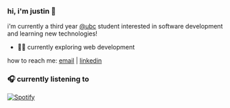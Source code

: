 ### hi, i'm justin 👋

i'm currently a third year [@ubc](https://www.bme.ubc.ca/) student interested in software development and learning new technologies!

- 👨‍💻 currently exploring web development

how to reach me: [email](mailto:justincho63@gmail.com) | [linkedin](https://www.linkedin.com/in/justinccho)

### 🎧 currently listening to
[![Spotify](https://novatorem-blush.vercel.app/api/spotify)](https://open.spotify.com/user/justinlisteningtomusic123)





